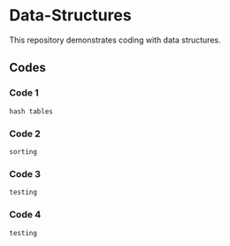 # Data-Structures

This repository demonstrates coding with data structures.

## Codes

### Code 1

```
hash tables
```

### Code 2
```
sorting
```
### Code 3
```
testing
```
### Code 4
```
testing
```

